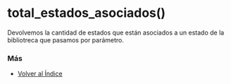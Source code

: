 # total_estados_asociados()

Devolvemos la cantidad de estados que están asociados a un estado de la bibliotreca que pasamos por parámetro. 

### Más

  * [Volver al Índice](./index.md)
